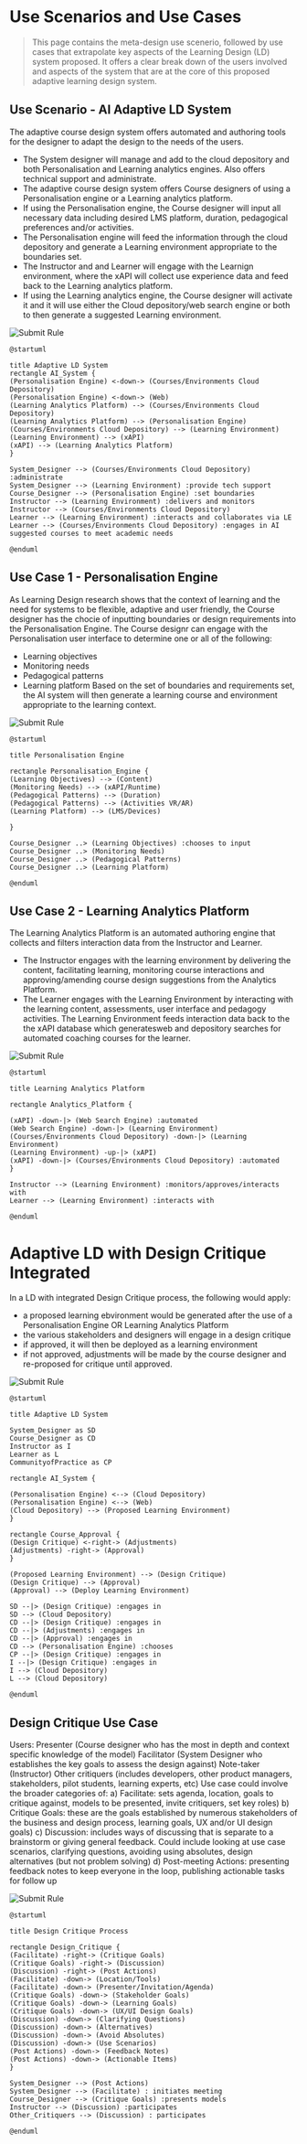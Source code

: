 # Use Scenarios and Use Cases

> This page contains the meta-design use scenerio, followed by use cases that extrapolate key aspects of the Learning Design (LD) system proposed. It offers a clear break down of the users involved and aspects of the system that are at the core of this proposed adaptive learning design system.

## Use Scenario - AI Adaptive LD System

The adaptive course design system offers automated and authoring tools for the designer to adapt the design to the needs of the users.
- The System designer will manage and add to the cloud depository and both Personalisation and Learning analytics engines. Also offers technical support and administrate.
- The adaptive course design system offers Course designers of using a Personalisation engine or a Learning analytics platform.
- If using the Personalisation engine, the Course designer will input all necessary data including desired LMS platform, duration, pedagogical preferences and/or activities.
- The Personalisation engine will feed the information through the cloud depository and generate a Learning environment appropriate to the boundaries set.
- The Instructor and and Learner will engage with the Learnign environment, where the xAPI will collect use experience data and feed back to the Learning analytics platform.
- If using the Learning analytics engine, the Course designer will activate it and it will use either the Cloud depository/web search engine or both to then generate a suggested Learning environment.

![Submit Rule](https://www.plantuml.com/plantuml/img/bPCnQyCm48Lt_OeRao5q3wKa91a26G8TEeQBT7KFx9FHdTs6qlzUsORIj4dZJaBItVkUdgI56YPhgj8vOoi9bW5huvPWjuR7anfLBf4tbABRt1w6DNW7DzbJqYXOig9n5DX8mK9Jk9-5-2gp1vYiOfEKz6uZBQSe5OafhChO15XJ7PKjfjDqbDGJ7Rl27M4IbWAMkVfax1Ns9TfpJDKKPlzYtfQwuigDPVGYNvXlnMVui_M-vMsvttObmtYkSici-t1kk9V3cfGBeVIlBEOOAXPMIsW4bwKksvtNAROS28py2sXJrp4Pk87xG-7Q7S-L38wnaO29IS5j9JjfVFRs9pfGcTzfKa09K4Nf3gE_ciT5u7h6ZREo62NqDX1zB4iynYuoXPOHTXiubncRFac1HHPXoHyiXrZaYL57wFl18bIKCqAFWIhs84H1dLkGXFnpFm40)

```
@startuml

title Adaptive LD System
rectangle AI_System { 
(Personalisation Engine) <-down-> (Courses/Environments Cloud Depository) 
(Personalisation Engine) <-down-> (Web) 
(Learning Analytics Platform) --> (Courses/Environments Cloud Depository) 
(Learning Analytics Platform) --> (Personalisation Engine)
(Courses/Environments Cloud Depository) --> (Learning Environment) 
(Learning Environment) --> (xAPI) 
(xAPI) --> (Learning Analytics Platform) 
}

System_Designer --> (Courses/Environments Cloud Depository) :administrate 
System_Designer --> (Learning Environment) :provide tech support 
Course_Designer --> (Personalisation Engine) :set boundaries 
Instructor --> (Learning Environment) :delivers and monitors
Instructor --> (Courses/Environments Cloud Depository)
Learner --> (Learning Environment) :interacts and collaborates via LE 
Learner --> (Courses/Environments Cloud Depository) :engages in AI suggested courses to meet academic needs

@enduml
```

## Use Case 1 - Personalisation Engine
As Learning Design research shows that the context of learning and the need for systems to be flexible, adaptive and user friendly, the Course designer has the chocie of inputting boundaries or design requirements into the Personalisation Engine.
The Course designr can engage with the Personalisation user interface to determine one or all of the following:
- Learning objectives
- Monitoring needs
- Pedagogical patterns
- Learning platform
Based on the set of boundaries and requirements set, the AI system will then generate a learning course and environment appropriate to the learning context.

![Submit Rule](https://www.plantuml.com/plantuml/img/XT51IyD040NW-_oAEIQ7DdSFqj1u45fT8dWjQpAk8viPsPqKGVpl9cf5QD3xDxptc4qsdsmS8e2nHK97AQluoDaRg-2L11O2IDIPbt0k3by2tn2A7VaaB05l7vudpqVA9QvMbrXiLOp4IYZsAcoQPdL3r9_0Q-skgtOKuu4cvQZtGGDtFgBpPfJa99inVGR_hUevdeqfutrRrMtvgvsBtXur3Tzqjx-h6ZfoDxK5U0VOwfWo7HhA78GIhjUpMjfsqJsfvYd355bUHbk-FTkyp1Rd_DFcPmi0R4Zw-PKV)

```
@startuml

title Personalisation Engine

rectangle Personalisation_Engine { 
(Learning Objectives) --> (Content)
(Monitoring Needs) --> (xAPI/Runtime)
(Pedagogical Patterns) --> (Duration)
(Pedagogical Patterns) --> (Activities VR/AR)
(Learning Platform) --> (LMS/Devices)

}

Course_Designer ..> (Learning Objectives) :chooses to input
Course_Designer ..> (Monitoring Needs)
Course_Designer ..> (Pedagogical Patterns)
Course_Designer ..> (Learning Platform)

@enduml
```

## Use Case 2 - Learning Analytics Platform
The Learning Analytics Platform is an automated authoring engine that collects and filters interaction data from the Instructor and Learner.
- The Instructor engages with the learning environment by delivering the content, facilitating learning, monitoring course interactions and approving/amending course design suggestions from the Analytics Platform.
- The Learner engages with the Learning Environment by interacting with the learning content, assessments, user interface and pedagogy activities.
The Learning Environment feeds interaction data back to the the xAPI database which generatesweb and depository searches for automated coaching courses for the learner.

![Submit Rule](https://www.plantuml.com/plantuml/img/ZP4nRm8n38Lt_mgFTqFKdG61A0DI1oG6HfGcxX4fSP3ZG57R_zxZK2bLQSNwdhzdFtbIr8hM504qQ2Hy8YiSkCCfstZKu0ekezMNB0b0oAdbhX-xk9il5zyGe7cTBXSj6fyFRDx7sApf6LTzfDlYdBl0rEB8Lit9AdcuPN-pbrFcl0-IEH5hYz3CSfL2vU5ABZYBkNfyf5qkGRCSxmcwhPkw6wXpbT-Lxbn_LVC3OC55fRhUGcF-F6cKCf_mWfOz1bOIw_hqGz0jmi3G_m4_6G2O4FlXlPy0)

```
@startuml

title Learning Analytics Platform

rectangle Analytics_Platform { 

(xAPI) -down-|> (Web Search Engine) :automated
(Web Search Engine) -down-|> (Learning Environment) 
(Courses/Environments Cloud Depository) -down-|> (Learning Environment) 
(Learning Environment) -up-|> (xAPI) 
(xAPI) -down-|> (Courses/Environments Cloud Depository) :automated
}

Instructor --> (Learning Environment) :monitors/approves/interacts with 
Learner --> (Learning Environment) :interacts with

@enduml
```

# Adaptive LD with Design Critique Integrated

In a LD with integrated Design Critique process, the following would apply:
- a proposed learning ebvironment would be generated after the use of a Personalisation Engine OR Learning Analytics Platform
- the various stakeholders and designers will engage in a design critique
- if approved, it will then be deployed as a learning environment
- if not approved, adjustments will be made by the course designer and re-proposed for critique until approved.

![Submit Rule](https://www.plantuml.com/plantuml/img/ZLFDReCm3BxxANmiXxv0DKsjO0Sa3aWzx5Xbu55FaB34gOIwlVi2T5sxfLfF1FlxYwsidIWhlci1XAKbtDIg5puG5Xbk1oVK0SpVNKQE6qqMbSDj1gdnrj5LDSqWrqwihyHCXHmAKlRKBGAbwxnc6SnhQLKbND54Am4iLQ9qCoR8TxCX7X5WKP9rHgkMdH8s6fzqmveIV5Wk7t6HjiRNc55l70VF8S7_6C_qaa24DpLBQqA5QfnYisu2-S3Mw8wq1EtFow2d0Mpwtfg3Ql48YtaOc5eMVlUJf-LcBwFsfdxpJaOX5m9S_k45w2IMZ5R_nPaY_xQCX5XUA_ySlnNwrWnnZx3yBA0-8aQu8jseXXoodb6nVK1w5_-CkffB775E_wSzRl36ybVLteHHEaZBU_BazuAYTovkDM1DkXvVsnS0)

```
@startuml

title Adaptive LD System

System_Designer as SD
Course_Designer as CD
Instructor as I
Learner as L
CommunityofPractice as CP

rectangle AI_System { 

(Personalisation Engine) <--> (Cloud Depository) 
(Personalisation Engine) <--> (Web)
(Cloud Depository) --> (Proposed Learning Environment) 
}

rectangle Course_Approval {
(Design Critique) <-right-> (Adjustments)
(Adjustments) -right-> (Approval)
}

(Proposed Learning Environment) --> (Design Critique)
(Design Critique) --> (Approval)
(Approval) --> (Deploy Learning Environment)

SD --|> (Design Critique) :engages in
SD --> (Cloud Depository)
CD --|> (Design Critique) :engages in
CD --|> (Adjustments) :engages in
CD --|> (Approval) :engages in
CD --> (Personalisation Engine) :chooses
CP --|> (Design Critique) :engages in
I --|> (Design Critique) :engages in
I --> (Cloud Depository)
L --> (Cloud Depository)

@enduml
```

## Design Critique Use Case

Users:
Presenter (Course designer who has the most in depth and context specific knowledge of the model)
Facilitator (System Designer who establishes the key goals to assess the design against)
Note-taker (Instructor)
Other critiquers (includes developers, other product managers, stakeholders, pilot students, learning experts, etc)
Use case could involve the broader categories of:
a) Facilitate: sets agenda, location, goals to critique against, models to be presented, invite critiquers, set key roles)
b) Critique Goals: these are the goals established by numerous stakeholders of the business and design process, learning goals, UX and/or UI design goals)
c) Discussion: includes ways of discussing that is separate to a brainstorm or giving general feedback. Could include looking at use case scenarios, clarifying questions, avoiding using absolutes, design alternatives (but not problem solving)
d) Post-meeting Actions: presenting feedback notes to keep everyone in the loop, publishing actionable tasks for follow up

![Submit Rule](https://www.plantuml.com/plantuml/svg/XPF1Ri8m38RlUOeSuO2uSvYeG4oLfes98Us6GkgLY12ps652qzvzYRfsBMkrMvf-lnt_jkV4odCuMI7Oi0Mv13AbamjlsBm7a6kF6eY4yA1PkR91TWtoAKOhfOqrh1Z6Sk9DUU39dHmrn3qgIsDnUz52buPq83Be8jRwQ25h99QPvdYTOdLI5lZX4lE0MYLW-e9e1wcr1mB7uAUvkwIVIP6Lu0hLzyXQjc5rX0FQ0lnmHSrBG7bdNFa_kNsTRlFQzvhkM52J2wkyURkcgCy1g7QYbyrihC_5qYump5pG53BR4zh0mzYMG6uqk9WS4zHfn2-s0YZsIX_b8rR11hZgHktZ9EKCfqX-2R6vKZplAXUYlvE_7Uz5slsTIUEYn_5CyWJ0qIUnmE09RaIthPYTgu68CYp0aiWTiG-QyKVGjcLsZWjZj3cdFEA93-2RLV3KmykEGCpZcALz-mO0)

```
@startuml

title Design Critique Process

rectangle Design_Critique {
(Facilitate) -right-> (Critique Goals)
(Critique Goals) -right-> (Discussion)
(Discussion) -right-> (Post Actions)
(Facilitate) -down-> (Location/Tools)
(Facilitate) -down-> (Presenter/Invitation/Agenda)
(Critique Goals) -down-> (Stakeholder Goals)
(Critique Goals) -down-> (Learning Goals)
(Critique Goals) -down-> (UX/UI Design Goals)
(Discussion) -down-> (Clarifying Questions)
(Discussion) -down-> (Alternatives)
(Discussion) -down-> (Avoid Absolutes)
(Discussion) -down-> (Use Scenarios)
(Post Actions) -down-> (Feedback Notes)
(Post Actions) -down-> (Actionable Items)
}

System_Designer --> (Post Actions)
System_Designer --> (Facilitate) : initiates meeting
Course_Designer --> (Critique Goals) :presents models
Instructor --> (Discussion) :participates
Other_Critiquers --> (Discussion) : participates

@enduml
```
